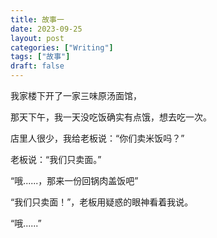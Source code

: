```yaml
---
title: 故事一
date: 2023-09-25
layout: post
categories: ["Writing"]
tags: ["故事"]
draft: false
---
```


我家楼下开了一家三味原汤面馆，

那天下午，我一天没吃饭确实有点饿，想去吃一次。

店里人很少，我给老板说：“你们卖米饭吗？”

老板说：“我们只卖面。”

“哦......，那来一份回锅肉盖饭吧”

“我们只卖面！”，老板用疑惑的眼神看着我说。

“哦......”